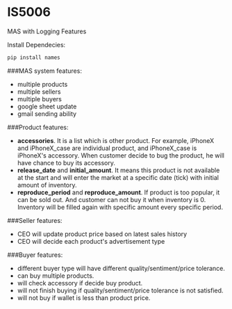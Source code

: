 # IS5006
MAS with Logging Features


Install Dependecies:
```python
pip install names
```
###MAS system features:
* multiple products
* multiple sellers
* multiple buyers
* google sheet update
* gmail sending ability

###Product features:
* __accessories__. It is a list which is other product. For example, iPhoneX and iPhoneX_case are individual product, and iPhoneX_case is iPhoneX's accessory.
When customer decide to bug the product, he will have chance to buy its accessory.
* __release_date__ and __initial_amount__. It means this product is not available at the start and will enter the market at a specific date (tick) with initial amount of inventory.
* __reproduce_period__ and __reproduce_amount__. If product is too popular, it can be sold out. And customer can not buy it when inventory is 0. Inventory will be filled again with specific amount every specific period.

###Seller features:
* CEO will update product price based on latest sales history
* CEO will decide each product's advertisement type

###Buyer features:
* different buyer type will have different quality/sentiment/price tolerance.
* can buy multiple products.
* will check accessory if decide buy product.
* will not finish buying if quality/sentiment/price tolerance is not satisfied.
* will not buy if wallet is less than product price.
